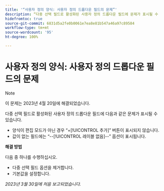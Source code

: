 ```yaml
---
title: '“사용자 정의 양식: 사용자 정의 드롭다운 필드의 문제”'
description: “다중 선택 필드로 활성화된 사용자 정의 드롭다운 필드에 문제가 표시될 수 있습니다.”
hidefromtoc: true
source-git-commit: 6831d5a2fe0b0061e7ea8e81b547a46a97c89584
workflow-type: tm+mt
source-wordcount: '95'
ht-degree: 100%

---
```



# 사용자 정의 양식: 사용자 정의 드롭다운 필드의 문제

>[!NOTE]
>
>이 문제는 2023년 4월 20일에 해결되었습니다.

다중 선택 필드로 활성화된 사용자 정의 드롭다운 필드에 다음과 같은 문제가 표시될 수 있습니다.

* 양식이 편집 모드가 아닌 경우 “+[!UICONTROL 추가]” 버튼이 표시되지 않습니다.
* 값이 없는 필드에는 “--[!UICONTROL 레이블 없음]--” 옵션이 표시됩니다.

**해결 방법**

다음 중 하나를 수행하십시오.

* 다중 선택 필드 옵션을 제거합니다.
* 기본값을 설정합니다.

_2023년 3월 30일에 처음 보고되었습니다._

